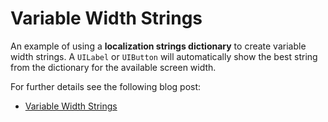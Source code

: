 #  Variable Width Strings

An example of using a **localization strings dictionary** to create variable width strings. A `UILabel` or `UIButton` will automatically show the best string from the dictionary for the available screen width.

For further details see the following blog post:

+ [Variable Width Strings](https://useyourloaf.com/blog/variable-width-strings/)
